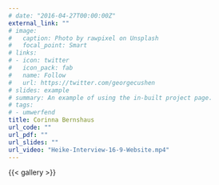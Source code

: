 ```yaml
---
# date: "2016-04-27T00:00:00Z"
external_link: ""
# image:
#   caption: Photo by rawpixel on Unsplash
#   focal_point: Smart
# links:
# - icon: twitter
#   icon_pack: fab
#   name: Follow
#   url: https://twitter.com/georgecushen
# slides: example
# summary: An example of using the in-built project page.
# tags:
# - umwerfend
title: Corinna Bernshaus
url_code: ""
url_pdf: ""
url_slides: ""
url_video: "Heike-Interview-16-9-Website.mp4"
---
```


{{< gallery >}}
